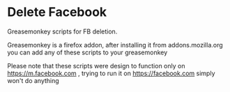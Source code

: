 # Delete Facebook
Greasemonkey scripts for FB deletion.

Greasemonkey is a firefox addon, after installing it from addons.mozilla.org you can add any of these scripts to your greasemonkey

Please note that these scripts were design to function only on https://m.facebook.com , trying to run it on https://facebook.com simply won't do anything
